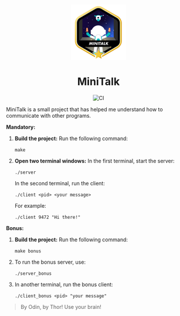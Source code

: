<p align="center">
	<img src=".badge/minitalkm.png"/>
</p> 

<h1 align="center">MiniTalk</h1>

<p align="center">
  <img src="https://github.com/elhiba/minitalk/actions/workflows/c-cpp.yml/badge.svg" alt="CI">
</p>

MiniTalk is a small project that has helped me understand how to communicate with other programs.

**Mandatory:**

1. **Build the project:**
	Run the following command:
	```shell
   make
   ```

2. **Open two terminal windows:**
   In the first terminal, start the server:
   ```shell
   ./server
   ```
   In the second terminal, run the client:
   ```shell
   ./client <pid> <your message>
   ```
   For example:
   ```shell
   ./client 9472 "Hi there!"
   ```

**Bonus:**
1. **Build the project:**
   Run the following command:
   ```shell
   make bonus
   ```
2. To run the bonus server, use:
   ```shell
   ./server_bonus
   ```
3. In another terminal, run the bonus client:
   ```shell
   ./client_bonus <pid> "your message"
   ```

> By Odin, by Thor! Use your brain!
